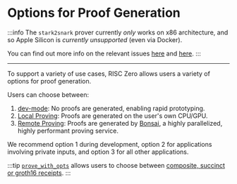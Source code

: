 # Options for Proof Generation

:::info
The `stark2snark` prover currently _only_ works on x86 architecture, and so Apple Silicon is _currently unsupported_ (even via Docker).

You can find out more info on the relevant issues [here](https://github.com/risc0/risc0/issues/1520) and [here](https://github.com/risc0/risc0/issues/1749).
:::

---

To support a variety of use cases, RISC Zero allows users a variety of options for proof generation.

Users can choose between:

1. [dev-mode]: No proofs are generated, enabling rapid prototyping.
2. [Local Proving]: Proofs are generated on the user's own CPU/GPU.
3. [Remote Proving]: Proofs are generated by [Bonsai], a highly parallelized, highly performant proving service.

We recommend option 1 during development, option 2 for applications involving private inputs, and option 3 for all other applications.

:::tip
[`prove_with_opts`] allows users to choose between [composite, succinct or groth16 receipts].
:::

[`prove_with_opts`]: https://docs.rs/risc0-zkvm/2.0/risc0_zkvm/trait.Prover.html#method.prove_with_opts
[Bonsai]: https://bonsai.xyz
[composite, succinct or groth16 receipts]: https://docs.rs/risc0-zkvm/2.0/risc0_zkvm/enum.ReceiptKind.html
[dev-mode]: ./dev-mode.md
[Local Proving]: ./local-proving.md
[Remote Proving]: ./remote-proving.md
